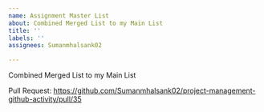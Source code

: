 ```yaml
---
name: Assignment Master List
about: Combined Merged List to my Main List
title: ''
labels: ''
assignees: Sumanmhalsank02

---
```


Combined Merged List to my Main List

Pull Request: https://github.com/Sumanmhalsank02/project-management-github-activity/pull/35
